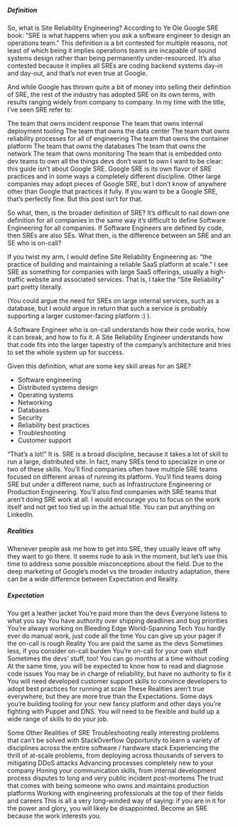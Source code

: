 ##### Definition
So, what is Site Reliability Engineering? According to Ye Ole Google SRE book: “SRE is what happens when you ask a software engineer to design an operations team.” This definition is a bit contested for multiple reasons, not least of which being it implies operations teams are incapable of sound systems design rather than being permanently under-resourced. It’s also contested because it implies all SREs are coding backend systems day-in and day-out, and that’s not even true at Google.

And while Google has thrown quite a bit of money into selling their definition of SRE, the rest of the industry has adopted SRE on its own terms, with results ranging widely from company to company. In my time with the title, I’ve seen SRE refer to:

The team that owns incident response
The team that owns internal deployment tooling
The team that owns the data center
The team that owns reliability processes for all of engineering
The team that owns the container platform
The team that owns the databases
The team that owns the network
The team that owns monitoring
The team that is embedded onto dev teams to own all the things devs don’t want to own
I want to be clear: this guide isn’t about Google SRE. Google SRE is its own flavor of SRE practices and in some ways a completely different discipline. Other large companies may adopt pieces of Google SRE, but I don’t know of anywhere other than Google that practices it fully. If you want to be a Google SRE, that’s perfectly fine. But this post isn’t for that.

So what, then, is the broader definition of SRE? It’s difficult to nail down one definition for all companies in the same way it’s difficult to define Software Engineering for all companies. If Software Engineers are defined by code, then SREs are also SEs. What then, is the difference between an SRE and an SE who is on-call?

If you twist my arm, I would define Site Reliability Engineering as: “the practice of building and maintaining a reliable SaaS platform at scale.” I see SRE as something for companies with large SaaS offerings, usually a high-traffic website and associated services. That is, I take the “Site Reliability” part pretty literally.

(You could argue the need for SREs on large internal services, such as a database, but I would argue in return that such a service is probably supporting a larger customer-facing platform :) ).

A Software Engineer who is on-call understands how their code works, how it can break, and how to fix it. A Site Reliability Engineer understands how that code fits into the larger tapestry of the company’s architecture and tries to set the whole system up for success.

Given this definition, what are some key skill areas for an SRE?

- Software engineering
- Distributed systems design
- Operating systems
- Networking
- Databases
- Security
- Reliability best practices
- Troubleshooting
- Customer support

“That’s a lot!” It is. SRE is a broad discipline, because it takes a lot of skill to run a large, distributed site. In fact, many SREs tend to specialize in one or two of these skills. You’ll find companies often have multiple SRE teams focused on different areas of running its platform. You’ll find teams doing SRE but under a different name, such as Infrastructure Engineering or Production Engineering. You’ll also find companies with SRE teams that aren’t doing SRE work at all. I would encourage you to focus on the work itself and not get too tied up in the actual title. You can put anything on LinkedIn.

##### Realities
Whenever people ask me how to get into SRE, they usually leave off why they want to go there. It seems rude to ask in the moment, but let’s use this time to address some possible misconceptions about the field. Due to the deep marketing of Google’s model vs the broader industry adaptation, there can be a wide difference between Expectation and Reality.

##### Expectation
You get a leather jacket
You’re paid more than the devs
Everyone listens to what you say
You have authority over shipping deadlines and bug priorities
You’re always working on Bleeding Edge World-Spanning Tech
You hardly ever do manual work, just code all the time
You can give up your pager if the on-call is rough
Reality
You are paid the same as the devs
Sometimes less, if you consider on-call burden
You’re on-call for your own stuff
Sometimes the devs’ stuff, too!
You can go months at a time without coding
At the same time, you will be expected to know how to read and diagnose code issues
You may be in charge of reliability, but have no authority to fix it
You will need developed customer support skills to convince developers to adopt best practices for running at scale
These Realities aren’t true everywhere, but they are more true than the Expectations. Some days you’re building tooling for your new fancy platform and other days you’re fighting with Puppet and DNS. You will need to be flexible and build up a wide range of skills to do your job.

Some Other Realities of SRE
Troubleshooting really interesting problems that can’t be solved with StackOverflow
Opportunity to learn a variety of disciplines across the entire software / hardware stack
Experiencing the thrill of at-scale problems, from deploying across thousands of servers to mitigating DDoS attacks
Advancing processes completely new to your company
Honing your communication skills, from internal development process disputes to long and very public incident post-mortems
The trust that comes with being someone who owns and maintains production platforms
Working with engineering professionals at the top of their fields and careers
This is all a very long-winded way of saying: if you are in it for the power and glory, you will likely be disappointed. Become an SRE because the work interests you.

